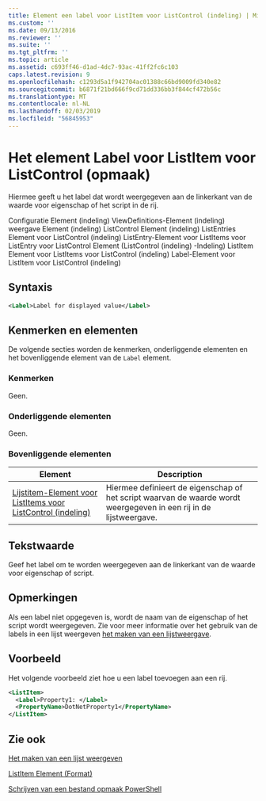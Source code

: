 ```yaml
---
title: Element een label voor ListItem voor ListControl (indeling) | Microsoft Docs
ms.custom: ''
ms.date: 09/13/2016
ms.reviewer: ''
ms.suite: ''
ms.tgt_pltfrm: ''
ms.topic: article
ms.assetid: c693ff46-d1ad-4dc7-93ac-41ff2fc6c103
caps.latest.revision: 9
ms.openlocfilehash: c1293d5a1f942704ac01388c66bd9009fd340e82
ms.sourcegitcommit: b6871f21bd666f9cd71dd336bb3f844cf472b56c
ms.translationtype: MT
ms.contentlocale: nl-NL
ms.lasthandoff: 02/03/2019
ms.locfileid: "56845953"
---
```

# <a name="label-element-for-listitem-for-listcontrol-format"></a>Het element Label voor ListItem voor ListControl (opmaak)

Hiermee geeft u het label dat wordt weergegeven aan de linkerkant van de waarde voor eigenschap of het script in de rij.

Configuratie Element (indeling) ViewDefinitions-Element (indeling) weergave Element (indeling) ListControl Element (indeling) ListEntries Element voor ListControl (indeling) ListEntry-Element voor ListItems voor ListEntry voor ListControl Element (ListControl (indeling) -Indeling) ListItem Element voor ListItems voor ListControl (indeling) Label-Element voor ListItem voor ListControl (indeling)

## <a name="syntax"></a>Syntaxis

```xml
<Label>Label for displayed value</Label>
```

## <a name="attributes-and-elements"></a>Kenmerken en elementen

De volgende secties worden de kenmerken, onderliggende elementen en het bovenliggende element van de `Label` element.

### <a name="attributes"></a>Kenmerken

Geen.

### <a name="child-elements"></a>Onderliggende elementen

Geen.

### <a name="parent-elements"></a>Bovenliggende elementen

|Element|Description|
|-------------|-----------------|
|[Lijstitem-Element voor ListItems voor ListControl (indeling)](./listitem-element-for-listitems-for-listcontrol-format.md)|Hiermee definieert de eigenschap of het script waarvan de waarde wordt weergegeven in een rij in de lijstweergave.|

## <a name="text-value"></a>Tekstwaarde

Geef het label om te worden weergegeven aan de linkerkant van de waarde voor eigenschap of script.

## <a name="remarks"></a>Opmerkingen

Als een label niet opgegeven is, wordt de naam van de eigenschap of het script wordt weergegeven. Zie voor meer informatie over het gebruik van de labels in een lijst weergeven [het maken van een lijstweergave](./creating-a-list-view.md).

## <a name="example"></a>Voorbeeld

Het volgende voorbeeld ziet hoe u een label toevoegen aan een rij.

```xml
<ListItem>
  <Label>Property1: </Label>
  <PropertyName>DotNetProperty1</PropertyName>
</ListItem>

```

## <a name="see-also"></a>Zie ook

[Het maken van een lijst weergeven](./creating-a-list-view.md)

[ListItem Element (Format)](./listitem-element-for-listitems-for-listcontrol-format.md)

[Schrijven van een bestand opmaak PowerShell](./writing-a-powershell-formatting-file.md)

